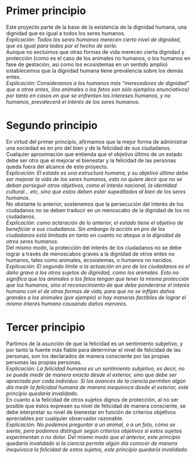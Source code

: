 <!DOCTYPE html>
<html>
<body>
<h1>Primer principio</h1>
Este proyecto parte de la base de la existencia de la dignidad humana, una dignidad que es igual a todos los seres humanos.
<br>
<i>Explicación: Todos los seres humanos merecen cierto nivel de dignidad, que es igual para todos por el hecho de serlo.</i>
<br>
 Aunque no excluimos que otras formas de vida merecen cierta dignidad y protección (como es el caso de los animales no humanos, o los humanos en fase de gestación, así como los ecosistemas en un sentido amplio) establecemos que la dignidad humana tiene prevalencia sobre los demás entes.
<br>
<i>Explicación: Consideramos a los humanos más “merecedores de dignidad” que a otros entes, (los animales o los fetos son sólo ejemplos enunciativos) por tanto en casos en que se enfrenten los intereses humanos, y no humanos, prevalecerá el interés de los seres humanos.</i>


<h1>Segundo principio</h1>
En virtud del primer principio, afirmamos que la mejor forma de administrar una sociedad es en pro del bien y de la felicidad de sus ciudadanos. Cualquier aproximación que entienda que el objetivo último de un estado debe ser otro que el mejorar el bienestar y la felicidad de las personas queda fuera del alcance de este proyecto.
<br>
<i>Explicación: El estado es una estructura humana, y su objetivo último debe ser mejorar la vida de los seres humanos, esto no quiere decir que no se deban perseguir otros objetivos, como el interés nacional, la identidad cultural… etc, sino que estos deben estar supeditados al bien de los seres humanos.</i>
<br>
No obstante lo anterior, sostenemos que la persecución del interés de los ciudadanos no se deben traducir en un menoscabo de la dignidad de los no ciudadanos. 
<br>
<i>Explicación: como aclaración de lo anterior, el estado tiene el objetivo de beneficiar a sus ciudadanos. Sin embargo la acción en pro de los ciudadanos está limitada en tanto en cuanto no ataque a la dignidad de otros seres humanos.</i>
<br>
Del mismo modo, la protección del interés de los ciudadanos no se debe lograr a través de menoscabos graves a la dignidad de otros entes no humanos, tales como animales, ecosistemas, o humanos no nacidos.
<br>
<i>Explicación: El segundo límite a la actuación en pro de los ciudadanos es el daño grave a los otros sujetos de dignidad, como los animales. Esto no significa que los animales o los fetos tengan que tener la misma protección que los humanos, sino el reconocimiento de que debe ponderarse el interés humano con el de otras formas de vida, para que no se inflijan daños grandes a los animales (por ejemplo) si hay maneras factibles de lograr el mismo interés humano causando daños menores.</i>

<h1>Tercer principio</h1>
Partimos de la asunción de que la felicidad es un sentimiento subjetivo, y por tanto la fuente más fiable para determinar el nivel de felicidad de las personas, son los declarados de manera consciente por las propias personas las propias personas.
<br>
<i>Explicación: La felicidad humana es un sentimiento subjetivo, es decir, no se puede medir de manera exacta desde el exterior, sino que debe ser apreciada por cada individuo. Si los avances de la ciencia permiten algún día medir la felicidad humana de manera inequívoca desde el exterior, este principio quedaría invalidado.</i>
<br>
En cuanto a la felicidad de otros sujetos dignos de protección, al no ser posible que éstos expresen su nivel de felicidad de manera consciente, se debe interpretar su nivel de bienestar en función de criterios objetivos apreciables por cualquier observador razonable.
<br>
<i>Explicación: No podemos preguntar a un animal, o a un feto, cómo se siente, pero podemos distinguir según criterios objetivos si estos sujetos experimentan o no dolor. Del mismo modo que el anterior, este principio quedaría invalidado si la ciencia permite algún día conocer de manera inequívoca la felicidad de estos sujetos, este principio quedaría invalidado.</i>

</body>
</html>
